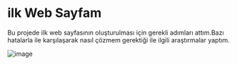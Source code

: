 # **ilk Web Sayfam**

Bu projede ilk web sayfasının oluşturulması için gerekli adımları attım.Bazı hatalarla ile karşılaşarak nasıl çözmem gerektiği ile ilgili
araştırmalar yaptım.

![image](ilk-web-sayfam.png)


